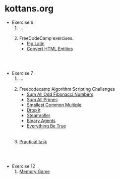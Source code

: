# kottans.org

* Exercise 6
    1. ...
        <br />
        <br />
    1. FreeCodeCamp exercises.
        * [Pig Latin](./Excercise%206/2%20-%20advanced/#pig-latin)
        * [Convert HTML Entities](./Excercise%206/2%20-%20advanced/#convert-html-entities)
<br />
<br />

* Exercise 7
    1. ...
        <br />
        <br />
    1. Freecodecamp Algorithm Scripting Challenges
        * [Sum All Odd Fibonacci Numbers](./Exercise%207/2/#sum-all-odd-fibonacci-numbers)
        * [Sum All Primes](./Exercise%207/2/#sum-all-primes)
        * [Smallest Common Multiple](./Exercise%207/2/#smallest-common-multiple)
        * [Drop it](./Exercise%207/2/#drop-it)
        * [Steamroller](./Exercise%207/2/#steamroller)
        * [Binary Agents](./Exercise%207/2/#binary-agents)
        * [Everything Be True](./Exercise%207/2/#everything-be-true)
        <br />
        <br />
    1. [Practical task](./Exercise%207/3/)
<br />
<br />

* Exercise 12
    1. [Memory Game](./Exercise%2012/)